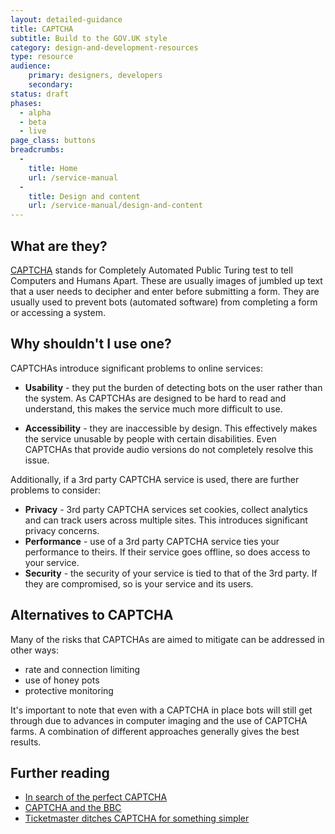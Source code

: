 ```yaml
---
layout: detailed-guidance
title: CAPTCHA
subtitle: Build to the GOV.UK style
category: design-and-development-resources
type: resource
audience:
    primary: designers, developers
    secondary:
status: draft
phases:
  - alpha
  - beta
  - live
page_class: buttons
breadcrumbs:
  -
    title: Home
    url: /service-manual
  -
    title: Design and content
    url: /service-manual/design-and-content
---
```


## What are they?
[CAPTCHA](http://en.wikipedia.org/wiki/CAPTCHA) stands for Completely Automated Public Turing test to tell Computers and Humans Apart. These are usually images of jumbled up text that a user needs to decipher and enter before submitting a form. They are usually used to prevent bots (automated software) from completing a form or accessing a system.

## Why shouldn't I use one?

CAPTCHAs introduce significant problems to online services:

* **Usability** - they put the burden of detecting bots on the user rather than the system. As CAPTCHAs are designed to be hard to read and understand, this makes the service much more difficult to use.

* **Accessibility** - they are inaccessible by design. This effectively makes the service unusable by people with certain disabilities. Even CAPTCHAs that provide audio versions do not completely resolve this issue.

Additionally, if a 3rd party CAPTCHA service is used, there are further problems to consider:

* **Privacy** - 3rd party CAPTCHA services set cookies, collect analytics and can track users across multiple sites. This introduces significant privacy concerns.
* **Performance** - use of a 3rd party CAPTCHA service ties your performance to theirs. If their service goes offline, so does access to your service.
* **Security** - the security of your service is tied to that of the 3rd party. If they are compromised, so is your service and its users.

## Alternatives to CAPTCHA

Many of the risks that CAPTCHAs are aimed to mitigate can be addressed in other ways:

* rate and connection limiting
* use of honey pots
* protective monitoring

It's important to note that even with a CAPTCHA in place bots will still get through due to advances in computer imaging and the use of CAPTCHA farms. A combination of different approaches generally gives the best results.

## Further reading

* [In search of the perfect CAPTCHA](http://coding.smashingmagazine.com/2011/03/04/in-search-of-the-perfect-captcha/)
* [CAPTCHA and the BBC](http://www.bbc.co.uk/blogs/bbcinternet/2010/10/captcha_and_bbc_id.html)
* [Ticketmaster ditches CAPTCHA for something simpler](http://thenextweb.com/insider/2013/01/30/good-news-music-fans-ticketmaster-is-ditching-its-captcha-conundrums-for-something-simpler/)